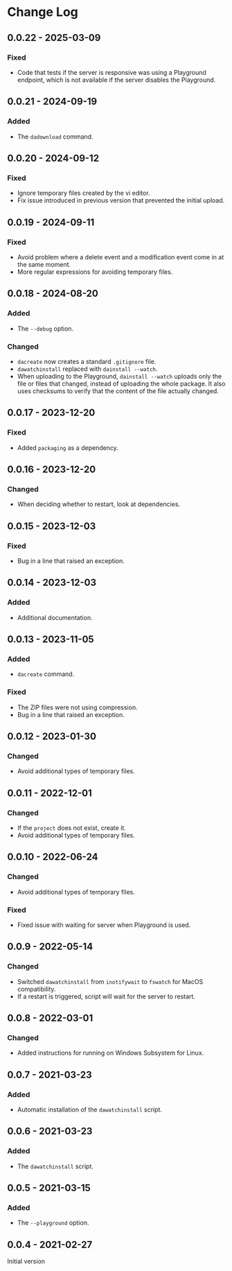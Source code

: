 # Change Log

## 0.0.22 - 2025-03-09

### Fixed
- Code that tests if the server is responsive was using a Playground
  endpoint, which is not available if the server disables the
  Playground.

## 0.0.21 - 2024-09-19

### Added
- The `dadownload` command.

## 0.0.20 - 2024-09-12

### Fixed
- Ignore temporary files created by the vi editor.
- Fix issue introduced in previous version that prevented the initial
  upload.

## 0.0.19 - 2024-09-11

### Fixed
- Avoid problem where a delete event and a modification event come in
  at the same moment.
- More regular expressions for avoiding temporary files.

## 0.0.18 - 2024-08-20

### Added
- The `--debug` option.

### Changed
- `dacreate` now creates a standard `.gitignore` file.
- `dawatchinstall` replaced with `dainstall --watch`.
- When uploading to the Playground, `dainstall --watch` uploads only
  the file or files that changed, instead of uploading the whole
  package. It also uses checksums to verify that the content of the
  file actually changed.

## 0.0.17 - 2023-12-20

### Fixed
- Added `packaging` as a dependency.

## 0.0.16 - 2023-12-20

### Changed
- When deciding whether to restart, look at dependencies.

## 0.0.15 - 2023-12-03

### Fixed
- Bug in a line that raised an exception.

## 0.0.14 - 2023-12-03

### Added
- Additional documentation.

## 0.0.13 - 2023-11-05

### Added
- `dacreate` command.

### Fixed
- The ZIP files were not using compression.
- Bug in a line that raised an exception.

## 0.0.12 - 2023-01-30

### Changed
- Avoid additional types of temporary files.

## 0.0.11 - 2022-12-01

### Changed
- If the `project` does not exist, create it.
- Avoid additional types of temporary files.

## 0.0.10 - 2022-06-24

### Changed
- Avoid additional types of temporary files.

### Fixed
- Fixed issue with waiting for server when Playground is used.

## 0.0.9 - 2022-05-14

### Changed
- Switched `dawatchinstall` from `inotifywait` to `fswatch` for MacOS
  compatibility.
- If a restart is triggered, script will wait for the server to restart.

## 0.0.8 - 2022-03-01

### Changed
- Added instructions for running on Windows Subsystem for Linux.

## 0.0.7 - 2021-03-23

### Added
- Automatic installation of the `dawatchinstall` script.

## 0.0.6 - 2021-03-23

### Added
- The `dawatchinstall` script.

## 0.0.5 - 2021-03-15

### Added
- The `--playground` option.

## 0.0.4 - 2021-02-27

Initial version
